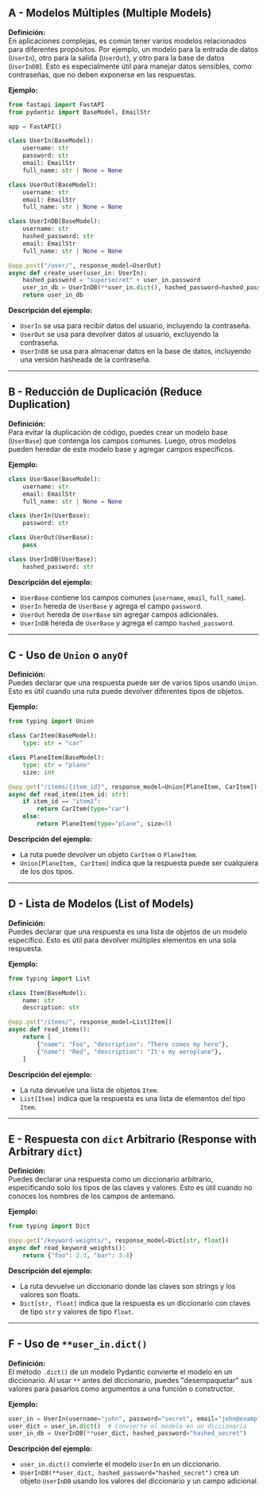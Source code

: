 ## A - Modelos Múltiples (Multiple Models)

**Definición:**  
En aplicaciones complejas, es común tener varios modelos relacionados para diferentes propósitos. Por ejemplo, un modelo para la entrada de datos (`UserIn`), otro para la salida (`UserOut`), y otro para la base de datos (`UserInDB`). Esto es especialmente útil para manejar datos sensibles, como contraseñas, que no deben exponerse en las respuestas.

**Ejemplo:**

```python
from fastapi import FastAPI
from pydantic import BaseModel, EmailStr

app = FastAPI()

class UserIn(BaseModel):
    username: str
    password: str
    email: EmailStr
    full_name: str | None = None

class UserOut(BaseModel):
    username: str
    email: EmailStr
    full_name: str | None = None

class UserInDB(BaseModel):
    username: str
    hashed_password: str
    email: EmailStr
    full_name: str | None = None

@app.post("/user/", response_model=UserOut)
async def create_user(user_in: UserIn):
    hashed_password = "supersecret" + user_in.password
    user_in_db = UserInDB(**user_in.dict(), hashed_password=hashed_password)
    return user_in_db
```

**Descripción del ejemplo:**

- `UserIn` se usa para recibir datos del usuario, incluyendo la contraseña.
- `UserOut` se usa para devolver datos al usuario, excluyendo la contraseña.
- `UserInDB` se usa para almacenar datos en la base de datos, incluyendo una versión hasheada de la contraseña.

---

## B - Reducción de Duplicación (Reduce Duplication)

**Definición:**  
Para evitar la duplicación de código, puedes crear un modelo base (`UserBase`) que contenga los campos comunes. Luego, otros modelos pueden heredar de este modelo base y agregar campos específicos.

**Ejemplo:**

```python
class UserBase(BaseModel):
    username: str
    email: EmailStr
    full_name: str | None = None

class UserIn(UserBase):
    password: str

class UserOut(UserBase):
    pass

class UserInDB(UserBase):
    hashed_password: str
```

**Descripción del ejemplo:**

- `UserBase` contiene los campos comunes (`username`, `email`, `full_name`).
- `UserIn` hereda de `UserBase` y agrega el campo `password`.
- `UserOut` hereda de `UserBase` sin agregar campos adicionales.
- `UserInDB` hereda de `UserBase` y agrega el campo `hashed_password`.

---

## C - Uso de `Union` o `anyOf`

**Definición:**  
Puedes declarar que una respuesta puede ser de varios tipos usando `Union`. Esto es útil cuando una ruta puede devolver diferentes tipos de objetos.

**Ejemplo:**

```python
from typing import Union

class CarItem(BaseModel):
    type: str = "car"

class PlaneItem(BaseModel):
    type: str = "plane"
    size: int

@app.get("/items/{item_id}", response_model=Union[PlaneItem, CarItem])
async def read_item(item_id: str):
    if item_id == "item1":
        return CarItem(type="car")
    else:
        return PlaneItem(type="plane", size=5)
```

**Descripción del ejemplo:**

- La ruta puede devolver un objeto `CarItem` o `PlaneItem`.
- `Union[PlaneItem, CarItem]` indica que la respuesta puede ser cualquiera de los dos tipos.

---

## D - Lista de Modelos (List of Models)

**Definición:**  
Puedes declarar que una respuesta es una lista de objetos de un modelo específico. Esto es útil para devolver múltiples elementos en una sola respuesta.

**Ejemplo:**

```python
from typing import List

class Item(BaseModel):
    name: str
    description: str

@app.get("/items/", response_model=List[Item])
async def read_items():
    return [
        {"name": "Foo", "description": "There comes my hero"},
        {"name": "Red", "description": "It's my aeroplane"},
    ]
```

**Descripción del ejemplo:**

- La ruta devuelve una lista de objetos `Item`.
- `List[Item]` indica que la respuesta es una lista de elementos del tipo `Item`.

---

## E - Respuesta con `dict` Arbitrario (Response with Arbitrary `dict`)

**Definición:**  
Puedes declarar una respuesta como un diccionario arbitrario, especificando solo los tipos de las claves y valores. Esto es útil cuando no conoces los nombres de los campos de antemano.

**Ejemplo:**

```python
from typing import Dict

@app.get("/keyword-weights/", response_model=Dict[str, float])
async def read_keyword_weights():
    return {"foo": 2.3, "bar": 3.4}
```

**Descripción del ejemplo:**

- La ruta devuelve un diccionario donde las claves son strings y los valores son floats.
- `Dict[str, float]` indica que la respuesta es un diccionario con claves de tipo `str` y valores de tipo `float`.

---

## F - Uso de `**user_in.dict()`

**Definición:**  
El método `.dict()` de un modelo Pydantic convierte el modelo en un diccionario. Al usar `**` antes del diccionario, puedes "desempaquetar" sus valores para pasarlos como argumentos a una función o constructor.

**Ejemplo:**

```python
user_in = UserIn(username="john", password="secret", email="john@example.com")
user_dict = user_in.dict()  # Convierte el modelo en un diccionario
user_in_db = UserInDB(**user_dict, hashed_password="hashed_secret")
```

**Descripción del ejemplo:**

- `user_in.dict()` convierte el modelo `UserIn` en un diccionario.
- `UserInDB(**user_dict, hashed_password="hashed_secret")` crea un objeto `UserInDB` usando los valores del diccionario y un campo adicional.
